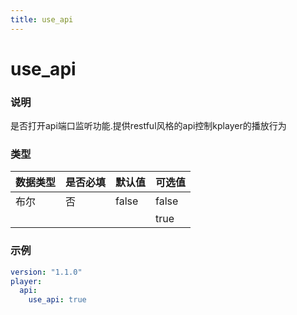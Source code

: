 ```yaml
---
title: use_api
---
```


use_api
===

### 说明
是否打开api端口监听功能.提供restful风格的api控制kplayer的播放行为

### 类型
| 数据类型 | 是否必填 | 默认值 | 可选值 |
|---|---|---|---|
| 布尔 | 否 | false | false |
|  |  |  | true |

### 示例
```yaml {4}
version: "1.1.0"
player:
  api:
    use_api: true
```
